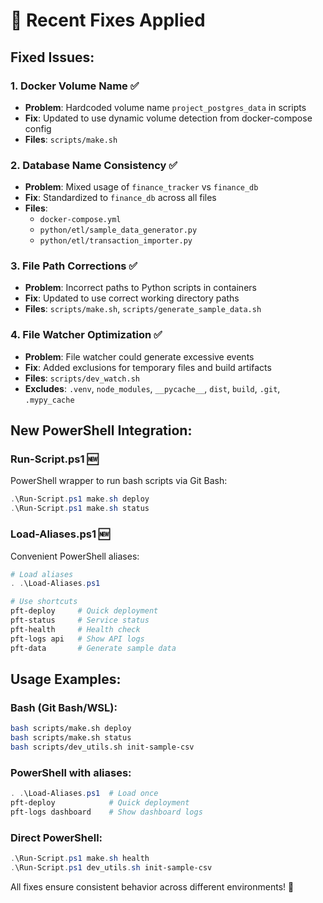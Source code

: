 # 🔧 Recent Fixes Applied

## Fixed Issues:

### 1. **Docker Volume Name** ✅
- **Problem**: Hardcoded volume name `project_postgres_data` in scripts
- **Fix**: Updated to use dynamic volume detection from docker-compose config
- **Files**: `scripts/make.sh`

### 2. **Database Name Consistency** ✅  
- **Problem**: Mixed usage of `finance_tracker` vs `finance_db`
- **Fix**: Standardized to `finance_db` across all files
- **Files**: 
  - `docker-compose.yml` 
  - `python/etl/sample_data_generator.py`
  - `python/etl/transaction_importer.py`

### 3. **File Path Corrections** ✅
- **Problem**: Incorrect paths to Python scripts in containers
- **Fix**: Updated to use correct working directory paths
- **Files**: `scripts/make.sh`, `scripts/generate_sample_data.sh`

### 4. **File Watcher Optimization** ✅
- **Problem**: File watcher could generate excessive events
- **Fix**: Added exclusions for temporary files and build artifacts
- **Files**: `scripts/dev_watch.sh`
- **Excludes**: `.venv`, `node_modules`, `__pycache__`, `dist`, `build`, `.git`, `.mypy_cache`

## New PowerShell Integration:

### **Run-Script.ps1** 🆕
PowerShell wrapper to run bash scripts via Git Bash:
```powershell
.\Run-Script.ps1 make.sh deploy
.\Run-Script.ps1 make.sh status
```

### **Load-Aliases.ps1** 🆕  
Convenient PowerShell aliases:
```powershell
# Load aliases
. .\Load-Aliases.ps1

# Use shortcuts
pft-deploy     # Quick deployment
pft-status     # Service status
pft-health     # Health check
pft-logs api   # Show API logs
pft-data       # Generate sample data
```

## Usage Examples:

### Bash (Git Bash/WSL):
```bash
bash scripts/make.sh deploy
bash scripts/make.sh status
bash scripts/dev_utils.sh init-sample-csv
```

### PowerShell with aliases:
```powershell
. .\Load-Aliases.ps1  # Load once
pft-deploy            # Quick deployment
pft-logs dashboard    # Show dashboard logs
```

### Direct PowerShell:
```powershell
.\Run-Script.ps1 make.sh health
.\Run-Script.ps1 dev_utils.sh init-sample-csv
```

All fixes ensure consistent behavior across different environments! 🎯
